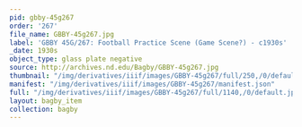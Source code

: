 ```yaml
---
pid: gbby-45g267
order: '267'
file_name: GBBY-45g267.jpg
label: 'GBBY 45G/267: Football Practice Scene (Game Scene?) - c1930s'
_date: 1930s
object_type: glass plate negative
source: http://archives.nd.edu/Bagby/GBBY-45g267.jpg
thumbnail: "/img/derivatives/iiif/images/GBBY-45g267/full/250,/0/default.jpg"
manifest: "/img/derivatives/iiif/images/GBBY-45g267/manifest.json"
full: "/img/derivatives/iiif/images/GBBY-45g267/full/1140,/0/default.jpg"
layout: bagby_item
collection: bagby
---
```

